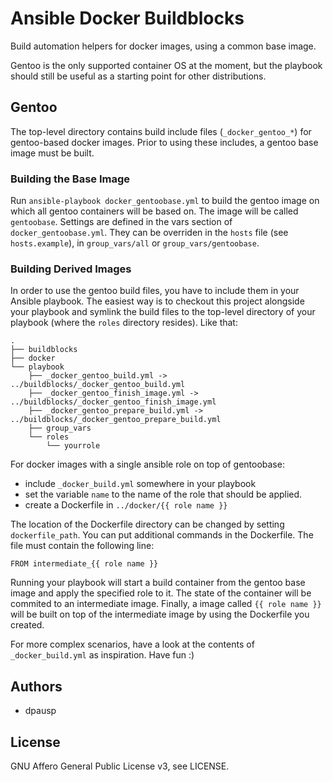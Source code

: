 Ansible Docker Buildblocks
==========================

Build automation helpers for docker images, using a common base image.

Gentoo is the only supported container OS at the moment, but the playbook should still be useful as a starting point for other distributions.

Gentoo
------

The top-level directory contains build include files (`_docker_gentoo_*`) for gentoo-based docker images. 
Prior to using these includes, a gentoo base image must be built.

### Building the Base Image

Run `ansible-playbook docker_gentoobase.yml` to build the gentoo image on which all gentoo containers will be based on. 
The image will be called `gentoobase`. Settings are defined in the vars section of `docker_gentoobase.yml`. 
They can be overriden in the `hosts` file (see `hosts.example`), in `group_vars/all` or `group_vars/gentoobase`.

### Building Derived Images

In order to use the gentoo build files, you have to include them in your Ansible playbook.
The easiest way is to checkout this project alongside your playbook and symlink the build files to the top-level directory of your playbook (where the `roles` directory resides). Like that:

    .
    ├── buildblocks
    ├── docker
    └── playbook
        ├── _docker_gentoo_build.yml -> ../buildblocks/_docker_gentoo_build.yml
        ├── _docker_gentoo_finish_image.yml -> ../buildblocks/_docker_gentoo_finish_image.yml
        ├── _docker_gentoo_prepare_build.yml -> ../buildblocks/_docker_gentoo_prepare_build.yml
        ├── group_vars
        └── roles
            └── yourrole


For docker images with a single ansible role on top of gentoobase:
-   include `_docker_build.yml` somewhere in your playbook
-   set the variable `name` to the name of the role that should be applied.
-   create a Dockerfile in `../docker/{{ role name }}`

The location of the Dockerfile directory can be changed by setting `dockerfile_path`.
You can put additional commands in the Dockerfile. The file must contain the following line:

    FROM intermediate_{{ role name }}

Running your playbook will start a build container from the gentoo base image and apply the specified role to it.
The state of the container will be commited to an intermediate image.
Finally, a image called `{{ role name }}` will be built on top of the intermediate image by using the Dockerfile you created.

For more complex scenarios, have a look at the contents of `_docker_build.yml` as inspiration. Have fun :)

## Authors

* dpausp

## License

GNU Affero General Public License v3, see LICENSE.

